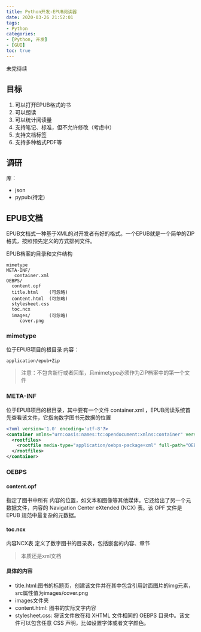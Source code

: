 ```yaml
---
title: Python开发-EPUB阅读器
date: 2020-03-26 21:52:01
tags: 
- Python
categories:
- [Python, 开发]
- [GUI]
toc: true
---
```

未完待续
<!--more-->
## 目标
1. 可以打开EPUB格式的书
2. 可以朗读
3. 可以统计阅读量
4. 支持笔记、标准，但不允许修改（考虑中）
5. 支持文档标签
6. 支持多种格式PDF等

## 调研
库：
- json
- pypub(待定)

## EPUB文档

EPUB文档式一种基于XML的对开发者有好的格式。一个EPUB就是一个简单的ZIP格式，按照预先定义的方式排列文件。

EPUB档案的目录和文件结构
```
mimetype
META-INF/
   container.xml
OEBPS/
  content.opf
  title.html    (可忽略)
  content.html  (可忽略) 
  stylesheet.css
  toc.ncx 
  images/       (可忽略)
     cover.png
```

### mimetype
位于EPUB项目的根目录
内容：
```
application/epub+Zip
```
> 注意：不包含新行或者回车，且mimetype必须作为ZIP档案中的第一个文件

### META-INF
位于EPUB项目的根目录，其中要有一个文件 container.xml ，EPUB阅读系统首先查看该文件，它指向数字图书元数据的位置
```xml
<?xml version='1.0' encoding='utf-8'?>
<container xmlns="urn:oasis:names:tc:opendocument:xmlns:container" version="1.0">
  <rootfiles>
    <rootfile media-type="application/oebps-package+xml" full-path="OEBPS/content.opf"/>
  </rootfiles>
</container>
```

### OEBPS

#### content.opf
指定了图书中所有 内容的位置，如文本和图像等其他媒体。它还给出了另一个元数据文件，内容的 Navigation Center eXtended (NCX) 表。该 OPF 文件是 EPUB 规范中最复杂的元数据。

#### toc.ncx
内容NCX表
定义了数字图书的目录表，包括嵌套的内容、章节
> 本质还是xml文档

#### 具体的内容

- title.html:图书的标题页，创建该文件并在其中包含引用封面图片的img元素，src属性值为images/cover.png
- images文件夹
- content.html: 图书的实际文字内容
- stylesheet.css: 将该文件放在和 XHTML 文件相同的 OEBPS 目录中。该文件可以包含任意 CSS 声明，比如设置字体或者文字颜色。
